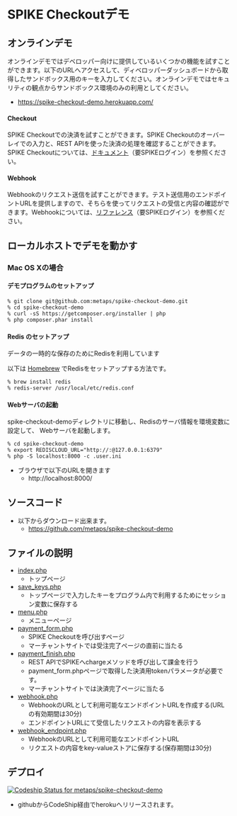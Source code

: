 SPIKE Checkoutデモ
====


オンラインデモ
----
オンラインデモではデベロッパー向けに提供しているいくつかの機能を試すことができます。以下のURLへアクセスして、ディベロッパーダッシュボードから取得したサンドボックス用のキーを入力してください。オンラインデモではセキュリティの観点からサンドボックス環境のみの利用としてください。

- https://spike-checkout-demo.herokuapp.com/

#### Checkout
SPIKE Checkoutでの決済を試すことができます。SPIKE Checkoutのオーバーレイでの入力と、REST APIを使った決済の処理を確認することができます。SPIKE Checkoutについては、[ドキュメント](https://spike.cc/dashboard/developer/docs/getting_started)（要SPIKEログイン）を参照ください。

#### Webhook
Webhookのリクエスト送信を試すことができます。テスト送信用のエンドポイントURLを提供しますので、そちらを使ってリクエストの受信と内容の確認ができます。Webhookについては、[リファレンス](https://spike.cc/dashboard/developer/docs/references)（要SPIKEログイン）を参照ください。


ローカルホストでデモを動かす
----

### Mac OS Xの場合

#### デモプログラムのセットアップ

```
% git clone git@github.com:metaps/spike-checkout-demo.git
% cd spike-checkout-demo
% curl -sS https://getcomposer.org/installer | php
% php composer.phar install
```

#### Redis のセットアップ


データの一時的な保存のためにRedisを利用しています

以下は [Homebrew](http://brew.sh/) でRedisをセットアップする方法です。

```
% brew install redis
% redis-server /usr/local/etc/redis.conf
```


#### Webサーバの起動

spike-checkout-demoディレクトリに移動し、Redisのサーバ情報を環境変数に設定して、
Webサーバを起動します。


```
% cd spike-checkout-demo
% export REDISCLOUD_URL="http://:@127.0.0.1:6379"
% php -S localhost:8000 -c .user.ini
```



- ブラウザで以下のURLを開きます
  - http://localhost:8000/



ソースコード
----

- 以下からダウンロード出来ます。
  - https://github.com/metaps/spike-checkout-demo


## ファイルの説明

- [index.php](index.php)
  - トップページ
- [save_keys.php](save_keys.php)
  - トップページで入力したキーをプログラム内で利用するためにセッション変数に保存する
- [menu.php](menu.php)
  - メニューページ
- [payment_form.php](payment_form.php)
  - SPIKE Checkoutを呼び出すページ
  - マーチャントサイトでは受注完了ページの直前に当たる
- [payment_finish.php](payment_finish.php)
  - REST APIでSPIKEへchargeメソッドを呼び出して課金を行う
  - payment_form.phpページで取得した決済用tokenパラメータが必要です。
  - マーチャントサイトでは決済完了ページに当たる
- [webhook.php](webhook.php)
  - WebhookのURLとして利用可能なエンドポイントURLを作成する(URLの有効期間は30分)
  - エンドポイントURLにて受信したリクエストの内容を表示する
- [webhook_endpoint.php](webhook_endpoint.php)
  - WebhookのURLとして利用可能なエンドポイントURL
  - リクエストの内容をkey-valueストアに保存する(保存期間は30分)


デプロイ
----
[![Codeship Status for metaps/spike-checkout-demo](https://www.codeship.io/projects/484a93f0-da5b-0131-45a4-6ae09c7da1e0/status)](https://www.codeship.io/projects/24311)

- githubからCodeShip経由でherokuへリリースされます。

